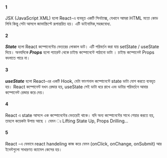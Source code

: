 #### 1

JSX (JavaScript XML) হলো React-এ ব্যবহৃত একটি সিনট্যাক্স, যেখানে আমরা HTML মতো কোড লিখি কিন্তু সেটা আসলে জাভাস্ক্রিপ্টে রূপান্তরিত হয়। এটি ডাইনামিক,সহজবোধ্য.

#### 2

**_State_** হলো React কম্পোনেন্টের ভেতরের লোকাল ডাট। এটি পরিবর্তন করা যায় setState / useState দিয়ে। অনযদিকে **_Props_** হলো প্যারেন্ট থেকে চাইল্ড কম্পোনেন্টে পাঠানো ডাটা । চাইল্ড কম্পোনেন্ট Props বদলাতে পারে না।

#### 3

**_useState_** হলো React-এর একটি Hook, যেটা ফাংশনাল কম্পোনেন্টে state ডাটা যোগ করতে ব্যবহৃত হয়। React কম্পোনেন্ট যখন রেন্ডার হয়, useState সেই ডাটা ধরে রাখে এবং ডাটার পরিবর্তনে আবার কম্পোনেন্ট রেন্ডার করে দেয়।

#### 4

React এ state আসলে এক কম্পোনেন্টের ভেতরেই থাকে। যদি অন্য কম্পোনেন্টের সাথে শেয়ার করতে হয়, তাহলে কয়েকটা উপায় আছে । যেমন ঃ Lifting State Up, Props Drilling...

#### 5

React -এ যেভাবে react handeling কাজ করে যেমন (onClick, onChange, onSubmit) আর ইবেন্টগুলো সাধারণত ক্যামেল কেসের হয়।
